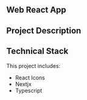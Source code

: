 ## Web React App

## Project Description

## Technical Stack

This project includes:

- React Icons
- Nextjx
- Typescript
